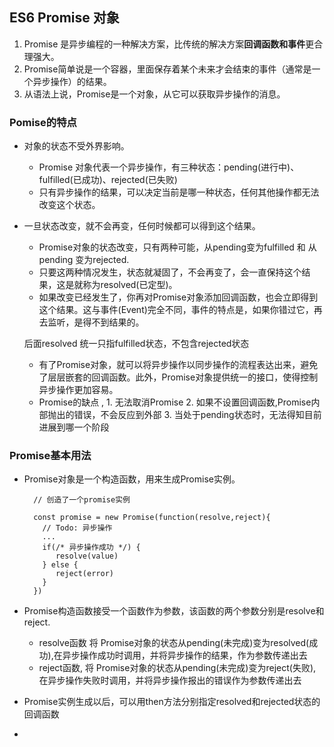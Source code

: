 ## ES6 Promise 对象

1. Promise 是异步编程的一种解决方案，比传统的解决方案**回调函数和事件**更合理强大。
2. Promise简单说是一个容器，里面保存着某个未来才会结束的事件（通常是一个异步操作）的结果。
3. 从语法上说，Promise是一个对象，从它可以获取异步操作的消息。

### Pomise的特点
* 对象的状态不受外界影响。
  * Promise 对象代表一个异步操作，有三种状态：pending(进行中)、fulfilled(已成功)、rejected(已失败)
  * 只有异步操作的结果，可以决定当前是哪一种状态，任何其他操作都无法改变这个状态。

* 一旦状态改变，就不会再变，任何时候都可以得到这个结果。
  * Promise对象的状态改变，只有两种可能，从pending变为fulfilled 和 从pending 变为rejected.
  * 只要这两种情况发生，状态就凝固了，不会再变了，会一直保持这个结果，这是就称为resolved(已定型)。
  * 如果改变已经发生了，你再对Promise对象添加回调函数，也会立即得到这个结果。这与事件(Event)完全不同，事件的特点是，如果你错过它，再去监听，是得不到结果的。

  后面resolved 统一只指fulfilled状态，不包含rejected状态
  
  
  * 有了Promise对象，就可以将异步操作以同步操作的流程表达出来，避免了层层嵌套的回调函数。此外，Promise对象提供统一的接口，使得控制异步操作更加容易。
  * Promise的缺点 , 1. 无法取消Promise  2. 如果不设置回调函数,Promise内部抛出的错误，不会反应到外部 3. 当处于pending状态时，无法得知目前进展到哪一个阶段
  
  

### Promise基本用法
  
* Promise对象是一个构造函数，用来生成Promise实例。
  
  ```
    // 创造了一个promise实例
    
    const promise = new Promise(function(resolve,reject){
      // Todo: 异步操作
      ...
      if(/* 异步操作成功 */) {
         resolve(value)
      } else {
         reject(error)
      }
    })
  
  ```
  
* Promise构造函数接受一个函数作为参数，该函数的两个参数分别是resolve和reject.
  * resolve函数 将 Promise对象的状态从pending(未完成)变为resolved(成功),在异步操作成功时调用，并将异步操作的结果，作为参数传递出去
  * reject函数, 将 Promise对象的状态从pending(未完成)变为reject(失败),在异步操作失败时调用，并将异步操作报出的错误作为参数传递出去


* Promise实例生成以后，可以用then方法分别指定resolved和rejected状态的回调函数
*   